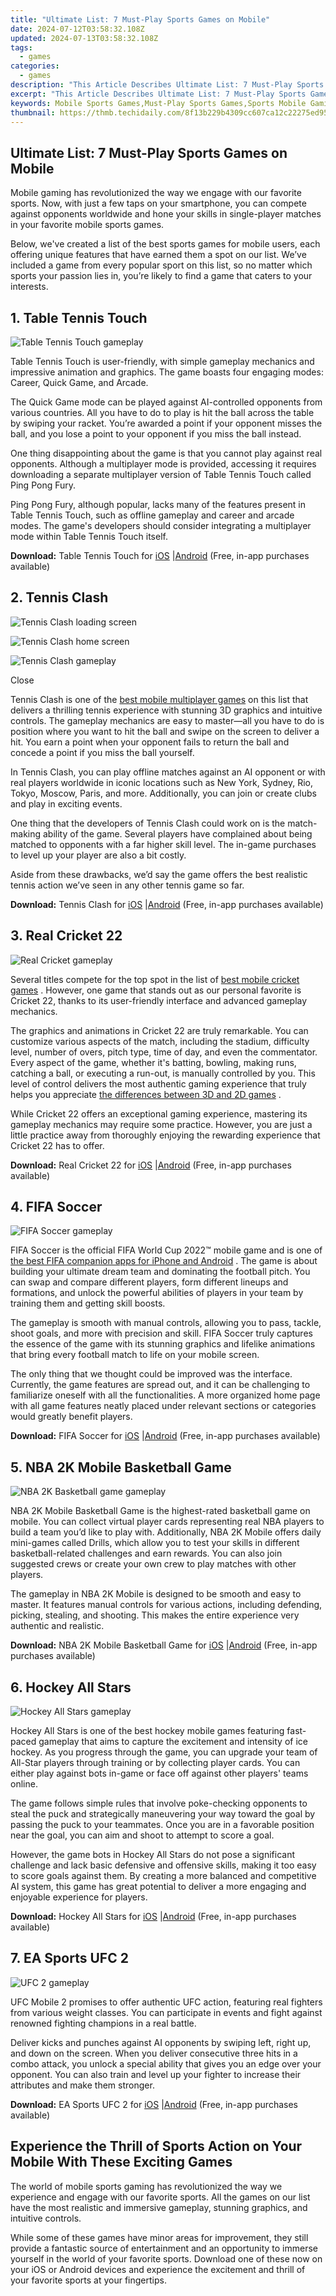 ```yaml
---
title: "Ultimate List: 7 Must-Play Sports Games on Mobile"
date: 2024-07-12T03:58:32.108Z
updated: 2024-07-13T03:58:32.108Z
tags:
  - games
categories:
  - games
description: "This Article Describes Ultimate List: 7 Must-Play Sports Games on Mobile"
excerpt: "This Article Describes Ultimate List: 7 Must-Play Sports Games on Mobile"
keywords: Mobile Sports Games,Must-Play Sports Games,Sports Mobile Gaming,Ultimate Sports Games List,Top 7 Sports Mobile Games,Best Sports Gaming Experience Mobile,Mobile Games
thumbnail: https://thmb.techidaily.com/8f13b229b4309cc607ca12c22275ed95f06f33bc5a9a2ad4f10fdb3f8f16d4fd.jpeg
---
```


## Ultimate List: 7 Must-Play Sports Games on Mobile

 Mobile gaming has revolutionized the way we engage with our favorite sports. Now, with just a few taps on your smartphone, you can compete against opponents worldwide and hone your skills in single-player matches in your favorite mobile sports games.

 Below, we've created a list of the best sports games for mobile users, each offering unique features that have earned them a spot on our list. We’ve included a game from every popular sport on this list, so no matter which sports your passion lies in, you’re likely to find a game that caters to your interests.

## 1\. Table Tennis Touch
![Table Tennis Touch gameplay](https://static1.makeuseofimages.com/wordpress/wp-content/uploads/2023/06/table-tennis-touch-gameplay.jpeg)

 Table Tennis Touch is user-friendly, with simple gameplay mechanics and impressive animation and graphics. The game boasts four engaging modes: Career, Quick Game, and Arcade.

 The Quick Game mode can be played against AI-controlled opponents from various countries. All you have to do to play is hit the ball across the table by swiping your racket. You’re awarded a point if your opponent misses the ball, and you lose a point to your opponent if you miss the ball instead.

 One thing disappointing about the game is that you cannot play against real opponents. Although a multiplayer mode is provided, accessing it requires downloading a separate multiplayer version of Table Tennis Touch called Ping Pong Fury.

 Ping Pong Fury, although popular, lacks many of the features present in Table Tennis Touch, such as offline gameplay and career and arcade modes. The game's developers should consider integrating a multiplayer mode within Table Tennis Touch itself.

**Download:** Table Tennis Touch for [iOS](https://apps.apple.com/us/app/table-tennis-touch/id860620713) |[Android](https://www.anrdoezrs.net/links/7251228/type/dlg/sid/UUmuoUeUpU2026989/https://play.google.com/store/apps/details?id=uk.co.yakuto.TableTennisTouch) (Free, in-app purchases available)

## 2\. Tennis Clash
![Tennis Clash loading screen](https://static1.makeuseofimages.com/wordpress/wp-content/uploads/2023/06/tennis-clash-loading-screen.jpeg)

![Tennis Clash home screen](https://static1.makeuseofimages.com/wordpress/wp-content/uploads/2023/06/tennis-clash-home-screen.jpeg)

![Tennis Clash gameplay](https://static1.makeuseofimages.com/wordpress/wp-content/uploads/2023/06/tennis-clash-gameplay.jpeg)

Close

 Tennis Clash is one of the [best mobile multiplayer games](https://www.makeuseof.com/tag/10-awesome-cross-platform-mobile-multiplayer-games/) on this list that delivers a thrilling tennis experience with stunning 3D graphics and intuitive controls. The gameplay mechanics are easy to master—all you have to do is position where you want to hit the ball and swipe on the screen to deliver a hit. You earn a point when your opponent fails to return the ball and concede a point if you miss the ball yourself.

 In Tennis Clash, you can play offline matches against an AI opponent or with real players worldwide in iconic locations such as New York, Sydney, Rio, Tokyo, Moscow, Paris, and more. Additionally, you can join or create clubs and play in exciting events.

 One thing that the developers of Tennis Clash could work on is the match-making ability of the game. Several players have complained about being matched to opponents with a far higher skill level. The in-game purchases to level up your player are also a bit costly.

 Aside from these drawbacks, we’d say the game offers the best realistic tennis action we’ve seen in any other tennis game so far.

**Download:** Tennis Clash for [iOS](https://apps.apple.com/us/app/tennis-clash-sports-stars-game/id1346179411) |[Android](https://www.anrdoezrs.net/links/7251228/type/dlg/sid/UUmuoUeUpU2026989/https://play.google.com/store/apps/details?id=com.tfgco.games.sports.free.tennis.clash) (Free, in-app purchases available)

## 3\. Real Cricket 22
![Real Cricket gameplay](https://static1.makeuseofimages.com/wordpress/wp-content/uploads/2023/06/real-cricket-gameplay.jpeg)

 Several titles compete for the top spot in the list of [best mobile cricket games](https://www.makeuseof.com/best-cricket-games-for-iphone-and-android/) . However, one game that stands out as our personal favorite is Cricket 22, thanks to its user-friendly interface and advanced gameplay mechanics.

 The graphics and animations in Cricket 22 are truly remarkable. You can customize various aspects of the match, including the stadium, difficulty level, number of overs, pitch type, time of day, and even the commentator. Every aspect of the game, whether it's batting, bowling, making runs, catching a ball, or executing a run-out, is manually controlled by you. This level of control delivers the most authentic gaming experience that truly helps you appreciate [the differences between 3D and 2D games](https://www.makeuseof.com/2d-games-vs-3d-games-differences/) .

 While Cricket 22 offers an exceptional gaming experience, mastering its gameplay mechanics may require some practice. However, you are just a little practice away from thoroughly enjoying the rewarding experience that Cricket 22 has to offer.

**Download:** Real Cricket 22 for [iOS](https://apps.apple.com/us/app/real-cricket-22/id1577721431) |[Android](https://www.anrdoezrs.net/links/7251228/type/dlg/sid/UUmuoUeUpU2026989/https://play.google.com/store/apps/details?id=com.nautilus.realcricket) (Free, in-app purchases available)

## 4\. FIFA Soccer
![FIFA Soccer gameplay](https://static1.makeuseofimages.com/wordpress/wp-content/uploads/2023/06/fifa-soccer-gameplay.jpeg)

 FIFA Soccer is the official FIFA World Cup 2022™ mobile game and is one of [the best FIFA companion apps for iPhone and Android](https://www.makeuseof.com/best-apps-for-fifa-iphone-android/) . The game is about building your ultimate dream team and dominating the football pitch. You can swap and compare different players, form different lineups and formations, and unlock the powerful abilities of players in your team by training them and getting skill boosts.

 The gameplay is smooth with manual controls, allowing you to pass, tackle, shoot goals, and more with precision and skill. FIFA Soccer truly captures the essence of the game with its stunning graphics and lifelike animations that bring every football match to life on your mobile screen.

 The only thing that we thought could be improved was the interface. Currently, the game features are spread out, and it can be challenging to familiarize oneself with all the functionalities. A more organized home page with all game features neatly placed under relevant sections or categories would greatly benefit players.

**Download:** FIFA Soccer for [iOS](https://apps.apple.com/us/app/fifa-soccer/id1094930513) |[Android](https://www.anrdoezrs.net/links/7251228/type/dlg/sid/UUmuoUeUpU2026989/https://play.google.com/store/apps/details?id=com.ea.gp.fifamobile) (Free, in-app purchases available)

## 5\. NBA 2K Mobile Basketball Game
![NBA 2K Basketball game gameplay](https://static1.makeuseofimages.com/wordpress/wp-content/uploads/2023/06/nba-2k-basketball-game-gameplay.jpeg)

 NBA 2K Mobile Basketball Game is the highest-rated basketball game on mobile. You can collect virtual player cards representing real NBA players to build a team you’d like to play with. Additionally, NBA 2K Mobile offers daily mini-games called Drills, which allow you to test your skills in different basketball-related challenges and earn rewards. You can also join suggested crews or create your own crew to play matches with other players.

 The gameplay in NBA 2K Mobile is designed to be smooth and easy to master. It features manual controls for various actions, including defending, picking, stealing, and shooting. This makes the entire experience very authentic and realistic.

**Download:** NBA 2K Mobile Basketball Game for [iOS](https://apps.apple.com/us/app/nba-2k-mobile-basketball-game/id1252850847) |[Android](https://www.anrdoezrs.net/links/7251228/type/dlg/sid/UUmuoUeUpU2026989/https://play.google.com/store/apps/details?id=com.catdaddy.nba2km) (Free, in-app purchases available)

## 6\. Hockey All Stars
![Hockey All Stars gameplay](https://static1.makeuseofimages.com/wordpress/wp-content/uploads/2023/06/hockey-all-stars-gameplay.jpeg)

 Hockey All Stars is one of the best hockey mobile games featuring fast-paced gameplay that aims to capture the excitement and intensity of ice hockey. As you progress through the game, you can upgrade your team of All-Star players through training or by collecting player cards. You can either play against bots in-game or face off against other players' teams online.

 The game follows simple rules that involve poke-checking opponents to steal the puck and strategically maneuvering your way toward the goal by passing the puck to your teammates. Once you are in a favorable position near the goal, you can aim and shoot to attempt to score a goal.

 However, the game bots in Hockey All Stars do not pose a significant challenge and lack basic defensive and offensive skills, making it too easy to score goals against them. By creating a more balanced and competitive AI system, this game has great potential to deliver a more engaging and enjoyable experience for players.

**Download:** Hockey All Stars for [iOS](https://apps.apple.com/us/app/hockey-all-stars/id1437616335) |[Android](https://www.anrdoezrs.net/links/7251228/type/dlg/sid/UUmuoUeUpU2026989/https://play.google.com/store/apps/details?id=com.distinctivegames.hockey2019) (Free, in-app purchases available)

## 7\. EA Sports UFC 2
![UFC 2 gameplay](https://static1.makeuseofimages.com/wordpress/wp-content/uploads/2023/06/ufc-2-gameplay.jpeg)

 UFC Mobile 2 promises to offer authentic UFC action, featuring real fighters from various weight classes. You can participate in events and fight against renowned fighting champions in a real battle.

 Deliver kicks and punches against AI opponents by swiping left, right up, and down on the screen. When you deliver consecutive three hits in a combo attack, you unlock a special ability that gives you an edge over your opponent. You can also train and level up your fighter to increase their attributes and make them stronger.

**Download:** EA Sports UFC 2 for [iOS](https://apps.apple.com/us/app/ea-sports-ufc-2/id1188865737) |[Android](https://www.anrdoezrs.net/links/7251228/type/dlg/sid/UUmuoUeUpU2026989/https://play.google.com/store/apps/details?id=com.ea.gp.easportsufc2) (Free, in-app purchases available)

## Experience the Thrill of Sports Action on Your Mobile With These Exciting Games

 The world of mobile sports gaming has revolutionized the way we experience and engage with our favorite sports. All the games on our list have the most realistic and immersive gameplay, stunning graphics, and intuitive controls.

 While some of these games have minor areas for improvement, they still provide a fantastic source of entertainment and an opportunity to immerse yourself in the world of your favorite sports. Download one of these now on your iOS or Android devices and experience the excitement and thrill of your favorite sports at your fingertips.


<ins class="adsbygoogle"
     style="display:block"
     data-ad-format="autorelaxed"
     data-ad-client="ca-pub-7571918770474297"
     data-ad-slot="1223367746"></ins>



<ins class="adsbygoogle"
     style="display:block"
     data-ad-client="ca-pub-7571918770474297"
     data-ad-slot="8358498916"
     data-ad-format="auto"
     data-full-width-responsive="true"></ins>




